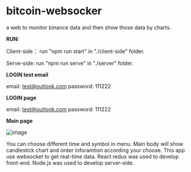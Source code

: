 # bitcoin-websocker
a web to monitor binance data and then show those data by charts.


**RUN:**

Client-side：  run "npm run start" in "./client-side" folder.

Serve-side:    run "npm run serve"  in  "./server" folder.


**LOGIN test email**

email: test@outlook.com 
password: 111222

**LOGIN page**

email: test@outlook.com 
password: 111222

**Main page**

![image](https://user-images.githubusercontent.com/41553112/110369099-c4d6ac00-80ae-11eb-9d59-d4af2a527b95.png)

You can choose different time and symbol in menu.
Main body will show candlestick chart and order inforamtion according your choose.
This app use websocket to get real-time data.
React redux was used to develop front-end.
Node.js was used to develop server-side.

